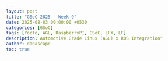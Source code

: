 ```yaml
---
layout: post
title: "GSoC 2025 - Week 9"
date: 2025-08-03 00:00:00 +0530
categories: [GSoC]
tags: [Yocto, AGL, RaspberryPI, GSoC, LFX, LF]
description: Automotive Grade Linux (AGL) x ROS Integration"
author: danascape
toc: true
---
```

